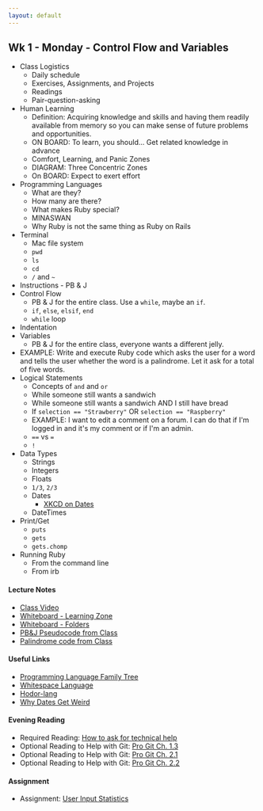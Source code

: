 ```yaml
---
layout: default
---
```


## Wk 1 - Monday - Control Flow and Variables

* Class Logistics
  * Daily schedule
  * Exercises, Assignments, and Projects
  * Readings
  * Pair-question-asking
* Human Learning
  * Definition: Acquiring knowledge and skills and having them readily available from memory so you can make sense of future problems and opportunities.
  * ON BOARD: To learn, you should... Get related knowledge in advance
  * Comfort, Learning, and Panic Zones
  * DIAGRAM: Three Concentric Zones
  * On BOARD: Expect to exert effort
* Programming Languages
  * What are they?
  * How many are there?
  * What makes Ruby special?
  * MINASWAN
  * Why Ruby is not the same thing as Ruby on Rails
* Terminal
  * Mac file system
  * `pwd`
  * `ls`
  * `cd`
  * `/` and `~`
* Instructions - PB & J
* Control Flow
  * PB & J for the entire class.  Use a `while`, maybe an `if`.
  * `if`, `else`, `elsif`, `end`
  * `while` loop
* Indentation
* Variables
  * PB & J for the entire class, everyone wants a different jelly.
* EXAMPLE: Write and execute Ruby code which asks the user for a word and tells the user whether the word is a palindrome.  Let it ask for a total of five words.
* Logical Statements
  * Concepts of `and` and `or`
  * While someone still wants a sandwich
  * While someone still wants a sandwich AND I still have bread
  * If `selection == "Strawberry"` OR `selection == "Raspberry"`
  * EXAMPLE: I want to edit a comment on a forum.  I can do that if I'm logged in and it's my comment or if I'm an admin.
  * `==` vs `=`
  * `!`
* Data Types
  * Strings
  * Integers
  * Floats
  * `1/3`, `2/3`
  * Dates
    * [XKCD on Dates](https://xkcd.com/1179/)
  * DateTimes
* Print/Get
  * `puts`
  * `gets`
  * `gets.chomp`
* Running Ruby
  * From the command line
  * From irb

#### Lecture Notes

* [Class Video]()
* [Whiteboard - Learning Zone]()
* [Whiteboard - Folders]()
* [PB&J Pseudocode from Class]()
* [Palindrome code from Class]()

#### Useful Links

* [Programming Language Family Tree](https://ccrma.stanford.edu/courses/250a-fall-2005/docs/ComputerLanguagesChart.png)
* [Whitespace Language](http://en.wikipedia.org/wiki/Whitespace_%28programming_language%29#Sample_code)
* [Hodor-lang](http://www.hodor-lang.org/)
* [Why Dates Get Weird](https://gist.github.com/pixeltrix/e2298822dd89d854444b)

#### Evening Reading

* Required Reading: [How to ask for technical help](https://www.youtube.com/watch?v=hY14Er6JX2s)
* Optional Reading to Help with Git: [Pro Git Ch. 1.3](http://git-scm.com/book/en/v2/Getting-Started-Git-Basics)
* Optional Reading to Help with Git: [Pro Git Ch. 2.1](http://git-scm.com/book/en/v2/Git-Basics-Getting-a-Git-Repository)
* Optional Reading to Help with Git: [Pro Git Ch. 2.2](http://git-scm.com/book/en/v2/Git-Basics-Recording-Changes-to-the-Repository)

#### Assignment

* Assignment: [User Input Statistics](https://github.com/tiyd-rails-2016-01/input_statistics)
<!-- * Feedback: [User Input Statistics Feedback](feedback) -->
